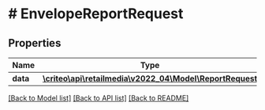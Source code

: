 # # EnvelopeReportRequest

## Properties

Name | Type | Description | Notes
------------ | ------------- | ------------- | -------------
**data** | [**\criteo\api\retailmedia\v2022_04\Model\ReportRequest**](ReportRequest.md) |  |

[[Back to Model list]](../../README.md#models) [[Back to API list]](../../README.md#endpoints) [[Back to README]](../../README.md)
